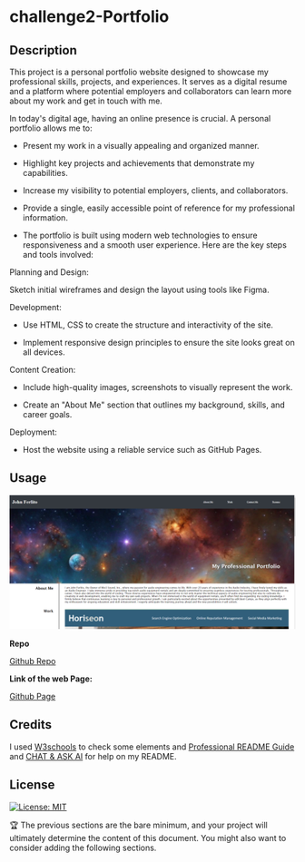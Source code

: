 
# challenge2-Portfolio


## Description

This project is a personal portfolio website designed to showcase my professional skills, projects, and experiences. It serves as a digital resume and a platform where potential employers and collaborators can learn more about my work and get in touch with me.

In today's digital age, having an online presence is crucial. A personal portfolio allows me to:


- Present my work in a visually appealing and organized manner.

- Highlight key projects and achievements that demonstrate my capabilities.

- Increase my visibility to potential employers, clients, and collaborators.

- Provide a single, easily accessible point of reference for my professional information.
- The portfolio is built using modern web technologies to ensure responsiveness and a smooth user experience. Here are the key steps and tools involved:


Planning and Design:


Sketch initial wireframes and design the layout using tools like Figma.


Development:



- Use HTML, CSS to create the structure and interactivity of the site.

- Implement responsive design principles to ensure the site looks great on all devices.


Content Creation:


- Include high-quality images, screenshots to visually represent the work.

- Create an "About Me" section that outlines my background, skills, and career goals.




Deployment:



- Host the website using a reliable service such as GitHub Pages.


## Usage



![alt text](./Assets/images/Readme-Screenshot.png)

**Repo**

[Github Repo](https://github.com/jjfcode/challenge2-Portfolio)

**Link of the web Page:**

[Github Page](https://jjfcode.github.io/challenge2-Portfolio/)

## Credits

I used [W3schools](https://www.w3schools.com/) to check some elements and [Professional README Guide](https://coding-boot-camp.github.io/full-stack/github/professional-readme-guide) and [CHAT & ASK AI](https://askaichat.app/) for help on my README.
 
## License

[![License: MIT](https://img.shields.io/badge/License-MIT-yellow.svg)](https://opensource.org/licenses/MIT)

🏆 The previous sections are the bare minimum, and your project will ultimately determine the content of this document. You might also want to consider adding the following sections.

